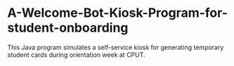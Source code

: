 # A-Welcome-Bot-Kiosk-Program-for-student-onboarding
This Java program simulates a self-service kiosk for generating temporary student cards during orientation week at CPUT.
